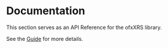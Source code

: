 # Documentation
This section serves as an API Reference for the ofxXRS library.

See the [Guide](guide.md) for more details.